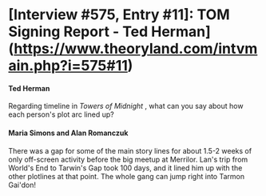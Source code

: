 # [Interview #575, Entry #11]: TOM Signing Report - Ted Herman](https://www.theoryland.com/intvmain.php?i=575#11)

#### Ted Herman

Regarding timeline in
*Towers of Midnight*
, what can you say about how each person's plot arc lined up?

#### Maria Simons and Alan Romanczuk

There was a gap for some of the main story lines for about 1.5-2 weeks of only off-screen activity before the big meetup at Merrilor. Lan's trip from World's End to Tarwin's Gap took 100 days, and it lined him up with the other plotlines at that point. The whole gang can jump right into Tarmon Gai'don!

